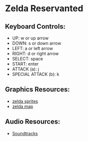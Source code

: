 Zelda Reservanted
=================

Keyboard Controls:
------------------
* UP: w or up arrow
* DOWN: s or down arrow
* LEFT: a or left arrow
* RIGHT: d or right arrow
* SELECT: space
* START: enter
* ATTACK (a): j
* SPECIAL ATTACK (b): k

Graphics Resources:
-------------------
* [zelda sprites](http://www.spriters-resource.com/nes/thelegendofzelda/)
* [zelda map](http://www.nesmaps.com/maps/Zelda/ZeldaOverworld1stQuest.swf)

Audio Resources:
----------------
* [Soundtracks](http://www.zeldadungeon.net/Zelda01-the-legend-of-zelda-soundtrack-music.php)
